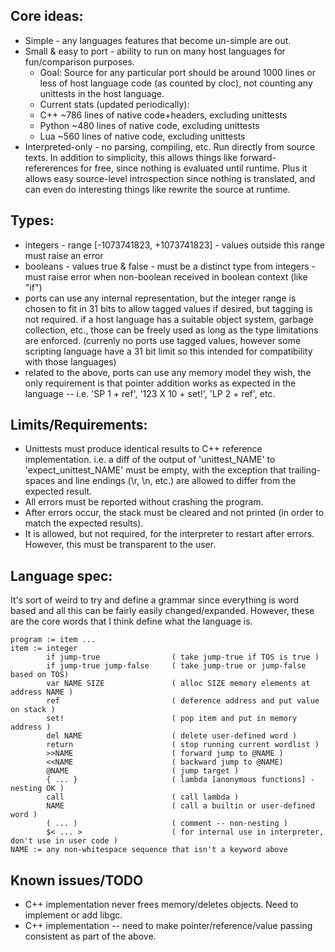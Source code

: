 
## Core ideas:
- Simple - any languages features that become un-simple are out.
- Small & easy to port - ability to run on many host languages for fun/comparison purposes.
	- Goal: Source for any particular port should be around 1000 lines or less of host language code (as counted by cloc), not counting any unittests in the host language.
	- Current stats (updated periodically):
	- C++ ~786 lines of native code+headers, excluding unittests
	- Python ~480 lines of native code, excluding unittests
	- Lua ~560 lines of native code, excluding unittests
- Interpreted-only - no parsing, compiling, etc. Run directly from source texts. In addition to simplicity, this allows things like forward-refererences for free, since nothing is evaluated until runtime. Plus it allows easy source-level introspection since nothing is translated, and can even do interesting things like rewrite the source at runtime.

## Types:
- integers - range [-1073741823, +1073741823] - values outside this range must raise an error
- booleans - values true & false - must be a distinct type from integers - must raise error when non-boolean received in boolean context (like "if")
- ports can use any internal representation, but the integer range is chosen to fit in 31 bits to allow tagged values if desired, but tagging is not required. if a host language has a suitable object system, garbage collection, etc., those can be freely used as long as the type limitations are enforced. (currenly no ports use tagged values, however some scripting language have a 31 bit limit so this intended for compatibility with those languages)
- related to the above, ports can use any memory model they wish, the only requirement is that pointer addition works as expected in the language -- i.e. 'SP 1 + ref', '123 X 10 + set!', 'LP 2 + ref', etc.

## Limits/Requirements:
- Unittests must produce identical results to C++ reference implementation. i.e. a diff of the output of 'unittest_NAME' to 'expect_unittest_NAME' must be empty, with the exception that trailing-spaces and line endings (\r, \n, etc.) are allowed to differ from the expected result.
- All errors must be reported without crashing the program.
- After errors occur, the stack must be cleared and not printed (in order to match the expected results).
- It is allowed, but not required, for the interpreter to restart after errors. However, this must be transparent to the user.

## Language spec:

It's sort of weird to try and define a grammar since everything is word based and all this
can be fairly easily changed/expanded. However, these are the core words that I think
define what the language is.
```
program := item ...
item := integer
		if jump-true				( take jump-true if TOS is true )
		if jump-true jump-false		( take jump-true or jump-false based on TOS)
		var NAME SIZE				( alloc SIZE memory elements at address NAME )
		ref							( deference address and put value on stack )
		set!						( pop item and put in memory address )
		del NAME					( delete user-defined word )
		return						( stop running current wordlist )
		>>NAME						( forward jump to @NAME )
		<<NAME						( backward jump to @NAME)
		@NAME						( jump target )
		{ ... }						( lambda [anonymous functions] - nesting OK )
		call						( call lambda )
		NAME						( call a builtin or user-defined word )
		( ... )						( comment -- non-nesting )
		$< ... >					( for internal use in interpreter, don't use in user code )
NAME := any non-whitespace sequence that isn't a keyword above
```

## Known issues/TODO
- C++ implementation never frees memory/deletes objects. Need to implement or add libgc.
- C++ implementation -- need to make pointer/reference/value passing consistent as part of the above.
